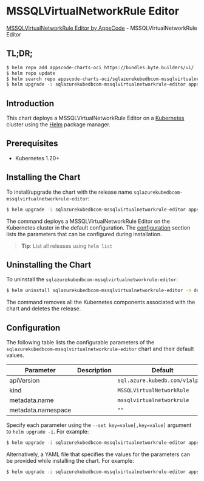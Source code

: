 # MSSQLVirtualNetworkRule Editor

[MSSQLVirtualNetworkRule Editor by AppsCode](https://appscode.com) - MSSQLVirtualNetworkRule Editor

## TL;DR;

```bash
$ helm repo add appscode-charts-oci https://bundles.byte.builders/ui/
$ helm repo update
$ helm search repo appscode-charts-oci/sqlazurekubedbcom-mssqlvirtualnetworkrule-editor --version=v0.7.0
$ helm upgrade -i sqlazurekubedbcom-mssqlvirtualnetworkrule-editor appscode-charts-oci/sqlazurekubedbcom-mssqlvirtualnetworkrule-editor -n default --create-namespace --version=v0.7.0
```

## Introduction

This chart deploys a MSSQLVirtualNetworkRule Editor on a [Kubernetes](http://kubernetes.io) cluster using the [Helm](https://helm.sh) package manager.

## Prerequisites

- Kubernetes 1.20+

## Installing the Chart

To install/upgrade the chart with the release name `sqlazurekubedbcom-mssqlvirtualnetworkrule-editor`:

```bash
$ helm upgrade -i sqlazurekubedbcom-mssqlvirtualnetworkrule-editor appscode-charts-oci/sqlazurekubedbcom-mssqlvirtualnetworkrule-editor -n default --create-namespace --version=v0.7.0
```

The command deploys a MSSQLVirtualNetworkRule Editor on the Kubernetes cluster in the default configuration. The [configuration](#configuration) section lists the parameters that can be configured during installation.

> **Tip**: List all releases using `helm list`

## Uninstalling the Chart

To uninstall the `sqlazurekubedbcom-mssqlvirtualnetworkrule-editor`:

```bash
$ helm uninstall sqlazurekubedbcom-mssqlvirtualnetworkrule-editor -n default
```

The command removes all the Kubernetes components associated with the chart and deletes the release.

## Configuration

The following table lists the configurable parameters of the `sqlazurekubedbcom-mssqlvirtualnetworkrule-editor` chart and their default values.

|     Parameter      | Description |                  Default                   |
|--------------------|-------------|--------------------------------------------|
| apiVersion         |             | <code>sql.azure.kubedb.com/v1alpha1</code> |
| kind               |             | <code>MSSQLVirtualNetworkRule</code>       |
| metadata.name      |             | <code>mssqlvirtualnetworkrule</code>       |
| metadata.namespace |             | <code>""</code>                            |


Specify each parameter using the `--set key=value[,key=value]` argument to `helm upgrade -i`. For example:

```bash
$ helm upgrade -i sqlazurekubedbcom-mssqlvirtualnetworkrule-editor appscode-charts-oci/sqlazurekubedbcom-mssqlvirtualnetworkrule-editor -n default --create-namespace --version=v0.7.0 --set apiVersion=sql.azure.kubedb.com/v1alpha1
```

Alternatively, a YAML file that specifies the values for the parameters can be provided while
installing the chart. For example:

```bash
$ helm upgrade -i sqlazurekubedbcom-mssqlvirtualnetworkrule-editor appscode-charts-oci/sqlazurekubedbcom-mssqlvirtualnetworkrule-editor -n default --create-namespace --version=v0.7.0 --values values.yaml
```
